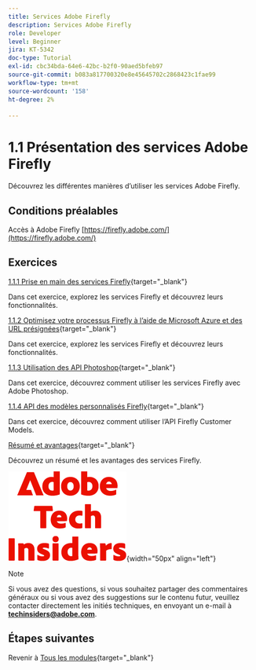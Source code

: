 ```yaml
---
title: Services Adobe Firefly
description: Services Adobe Firefly
role: Developer
level: Beginner
jira: KT-5342
doc-type: Tutorial
exl-id: cbc34bda-64e6-42bc-b2f0-90aed5bfeb97
source-git-commit: b083a817700320e8e45645702c2868423c1fae99
workflow-type: tm+mt
source-wordcount: '158'
ht-degree: 2%

---
```


# 1.1 Présentation des services Adobe Firefly

Découvrez les différentes manières d’utiliser les services Adobe Firefly.

## Conditions préalables

Accès à Adobe Firefly [https://firefly.adobe.com/](https://firefly.adobe.com/)

## Exercices

[1.1.1 Prise en main des services Firefly](./ex1.md){target="_blank"}

Dans cet exercice, explorez les services Firefly et découvrez leurs fonctionnalités.

[1.1.2 Optimisez votre processus Firefly à l’aide de Microsoft Azure et des URL présignées](./ex2.md){target="_blank"}

Dans cet exercice, explorez les services Firefly et découvrez leurs fonctionnalités.

[1.1.3 Utilisation des API Photoshop](./ex3.md){target="_blank"}

Dans cet exercice, découvrez comment utiliser les services Firefly avec Adobe Photoshop.

[1.1.4 API des modèles personnalisés Firefly](./ex4.md){target="_blank"}

Dans cet exercice, découvrez comment utiliser l’API Firefly Customer Models.

[Résumé et avantages](./summary.md){target="_blank"}

Découvrez un résumé et les avantages des services Firefly.

![Insiders de la technologie ](./../../../assets/images/techinsiders.png){width="50px" align="left"}

>[!NOTE]
>
>Si vous avez des questions, si vous souhaitez partager des commentaires généraux ou si vous avez des suggestions sur le contenu futur, veuillez contacter directement les initiés techniques, en envoyant un e-mail à **techinsiders@adobe.com**.

## Étapes suivantes

Revenir à [Tous les modules](../../../overview.md){target="_blank"}
